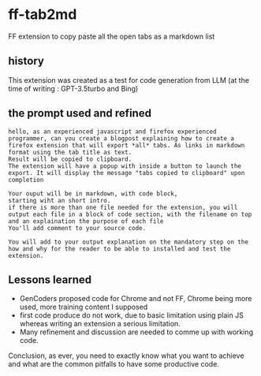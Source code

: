 # ff-tab2md

FF extension to copy paste all the open tabs as a markdown list

## history 
This extension was created as a test for code generation from LLM (at the time of writing : GPT-3.5turbo and Bing)

## the prompt used and refined

```prompt
hello, as an experienced javascript and firefox experienced programmer, can you create a blogpost explaining how to create a firefox extension that will export *all* tabs. As links in markdown format using the tab title as text.
Result will be copied to clipboard.
The extension will have a popup with inside a button to launch the export. It will display the message "tabs copied to clipboard" upon completion

Your ouput will be in markdown, with code block,
starting wiht an short intro.
if there is more than one file needed for the extension, you will output each file in a block of code section, with the filename on top
and an explaination the purpose of each file
You'll add comment to your source code.

You will add to your output explanation on the mandatory step on the how and why for the reader to be able to installed and test the extension.
```

## Lessons learned

- GenCoders proposed code for Chrome and not FF, Chrome being more used, more training content I supposed
- first code produce do not work, due to basic limitation using plain JS whereas writing an extension a serious limitation.
- Many refinement and discussion are needed to comme up with working code.

Conclusion, as ever, you need to exactly know what you want to achieve and what are the common pitfalls to have some productive code.
